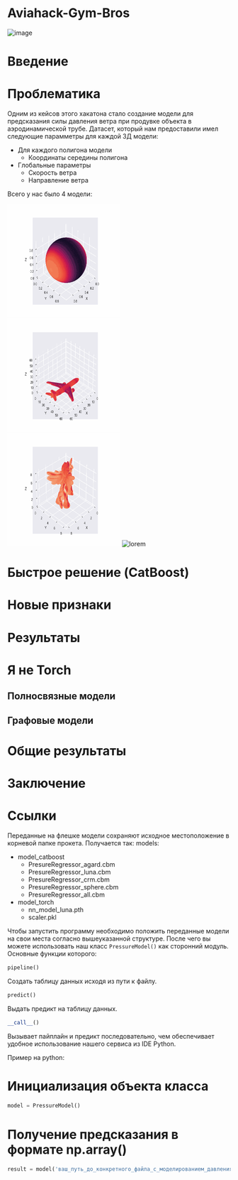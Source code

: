 # Aviahack-Gym-Bros 
![image](https://github.com/Aleshka5/Aviahack-Gym-Bros/assets/78702396/63205cb3-4ed3-4e7b-a6d9-78f366cdbe1e)
# Введение

# Проблематика
Одним из кейсов этого хакатона стало создание модели для предсказания силы давления ветра при продувке объекта в аэродинамической трубе. Датасет, который нам предоставили имел следующие парамметры для каждой 3Д модели:

- Для каждого полигона модели
  - Координаты середины полигона    
- Глобальные параметры
  - Скорость ветра
  - Направление ветра

Всего у нас было 4 модели:
<p><img src="https://github.com/Aleshka5/Aviahack-Gym-Bros/blob/normal-gpu-calculating/gifs/sphere_animation.gif" width="255" height="255" alt="lorem">
<img src="https://github.com/Aleshka5/Aviahack-Gym-Bros/blob/normal-gpu-calculating/gifs/crm_animation.gif" width="255" height="255" alt="lorem">
<img src="https://github.com/Aleshka5/Aviahack-Gym-Bros/blob/normal-gpu-calculating/gifs/luna_animation.gif" width="255" height="255" alt="lorem">
<img src="https://github.com/Aleshka5/Aviahack-Gym-Bros/blob/normal-gpu-calculating/gifs/agrad_animation.gif" width="255" height="255" alt="lorem"></p>


# Быстрое решение (CatBoost)
# Новые признаки
# Результаты
# Я не Torch
## Полносвязные модели
## Графовые модели
# Общие результаты 
# Заключение
# Ссылки
Переданные на флешке модели сохраняют исходное местоположение в корневой папке прокета. Получается так:
models:
 - model_catboost
    - PresureRegressor_agard.cbm
    - PresureRegressor_luna.cbm
    - PresureRegressor_crm.cbm
    - PresureRegressor_sphere.cbm
    - PresureRegressor_all.cbm
 - model_torch
    - nn_model_luna.pth
    - scaler.pkl

Чтобы запустить программу необходимо положить переданные модели на свои места согласно вышеуказанной структуре. После чего вы можете использовать наш класс ``` PressureModel() ``` как сторонний модуль. Основные функции которого:
``` python
pipeline()
```
Создать таблицу данных исходя из пути к файлу.
``` python 
predict()
```
Выдать предикт на таблицу данных.
``` python
__call__()
```
Вызывает пайплайн и предикт последовательно, чем обеспечивает удобное использование нашего сервиса из IDE Python.

Пример на python:
# Инициализация объекта класса
``` python
model = PressureModel()
```
# Получение предсказания в формате np.array()
``` python
result = model('ваш_путь_до_конкретного_файла_с_моделированием_давления/data_folder/princess_luna/0.3M/150')
```
